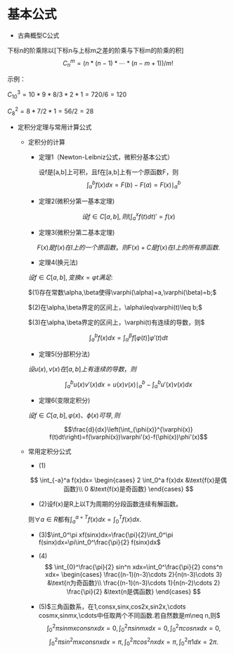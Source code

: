 # 基本公式

- 古典概型C公式

下标n的阶乘除以[下标n与上标m之差的阶乘与下标m的阶乘的积]
$$
C_n^m=(n*(n-1)*\cdots*(n-m+1))/m!
$$

示例：

$C_{10}^3=10*9*8/3*2*1=720/6=120$

$C_8^2=8*7/2*1=56/2=28$

- 定积分定理与常用计算公式

  - 定积分的计算

    - 定理1（Newton-Leibniz公式，微积分基本公式）

      设f是[a,b]上可积，且f在[a,b]上有一个原函数F，则
      $$
      \int_a^bf(x)dx=F(b)-F(a)=F(x)\mid_a^b
      $$

    - 定理2(微积分第一基本定理)

    $$
    设f\in C[a,b],则\left(\int_a^xf(t)dt\right)'=f(x)
    $$

    - 定理3(微积分第二基本定理)

    $$
    F(x)是f(x)在I上的一个原函数，则F(x)+C是f(x)在I上的所有原函数.
    $$

    - 定理4(换元法)

    $设f\in C[a,b],变换x=\varphi{t}满足:$

    $(1)存在常数\alpha,\beta使得\varphi(\alpha)=a,\varphi(\beta)=b;$

    $(2)在\alpha,\beta界定的区间上，\alpha\leq\varphi(t)\leq b;$

    $(3)在\alpha,\beta界定的区间上，\varphi(t)有连续的导数，则$

    $$\int_a^b f(x)dx=\int_\alpha^\beta f[\varphi(t)]\varphi'(t)dt$$

    - 定理5(分部积分法)

    $设u(x),v(x)在[a,b]上有连续的导数，则$

    $$\int_a^b u(x)v'(x)dx=u(x)v(x)\mid_a^b-\int_a^b u'(x)v(x)dx$$

    - 定理6(变限定积分)

    $设f\in C[a,b],\varphi(x)、\phi(x)可导,则$

    $$\frac{d}{dx}\left(\int_{\phi(x)}^{\varphi(x)} f(t)dt\right)=f(\varphi(x))\varphi'(x)-f(\phi(x))\phi'(x)$$

  - 常用定积分公式

    - (1)

    $$
    \int_{-a}^a f(x)dx=
    \begin{cases}
        2 \int_0^a f(x)dx  &\text{f(x)是偶函数}\\
        0   &\text{f(x)是奇函数}
    \end{cases}
    $$

    - (2)设f(x)是R上以T为周期的分段函数连续有解函数。

    则$\forall a\in R$都有$\int_a^{a+T} f(x)dx=\int_0^T f(x)dx.$

    - (3)$\int_0^\pi xf(sinx)dx=\frac{\pi}{2}\int_0^\pi f(sinx)dx=\pi\int_0^\frac{\pi}{2} f(sinx)dx$

    - (4)
    $$
    \int_{0}^\frac{\pi}{2} sin^n xdx=\int_0^\frac{\pi}{2} cons^n xdx=
    \begin{cases}
        \frac{(n-1)(n-3)\cdots 2}{n(n-3)\cdots 3} &\text{n为奇函数}\\
        \frac{(n-1)(n-3)\cdots 1}{n(n-2)\cdots 2} \frac{\pi}{2}   &\text{n是偶函数}
    \end{cases}
    $$

    - (5)$三角函数系，在1,consx,sinx,cos2x,sin2x,\cdots cosmx,sinmx,\cdots中任取两个不同函数.若自然数是m\neq n,则$
    $$
    \int_0^2\pi sinmxconsnxdx=0,\int_0^2\pi sinmxdx=0,\int_0^2\pi cosnxdx=0,
    $$
    $$
    \int_0^2\pi sin^2 mxconsnxdx=\pi,\int_0^2\pi cos^2nxdx=\pi,\int_0^2\pi 1dx=2\pi.
    $$
